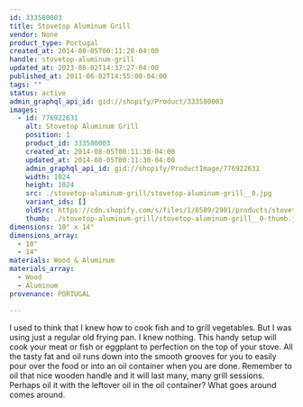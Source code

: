 ```yaml
---
id: 333580003
title: Stovetop Aluminum Grill
vendor: None
product_type: Portugal
created_at: 2014-08-05T00:11:28-04:00
handle: stovetop-aluminum-grill
updated_at: 2023-08-02T14:37:27-04:00
published_at: 2011-06-02T14:55:00-04:00
tags: ""
status: active
admin_graphql_api_id: gid://shopify/Product/333580003
images:
  - id: 776922631
    alt: Stovetop Aluminum Grill
    position: 1
    product_id: 333580003
    created_at: 2014-08-05T00:11:30-04:00
    updated_at: 2014-08-05T00:11:30-04:00
    admin_graphql_api_id: gid://shopify/ProductImage/776922631
    width: 1024
    height: 1024
    src: ./stovetop-aluminum-grill/stovetop-aluminum-grill__0.jpg
    variant_ids: []
    oldSrc: https://cdn.shopify.com/s/files/1/0589/2901/products/stovetop-aluminium-grill.jpeg?v=1407211890
    thumb: ./stovetop-aluminum-grill/stovetop-aluminum-grill__0-thumb.jpg
dimensions: 10" x 14"
dimensions_array:
  - 10"
  - 14"
materials: Wood & Aluminum
materials_array:
  - Wood
  - Aluminum
provenance: PORTUGAL

---
```


I used to think that I knew how to cook fish and to grill vegetables. But I was using just a regular old frying pan. I knew nothing. This handy setup will cook your meat or fish or eggplant to perfection on the top of your stove. All the tasty fat and oil runs down into the smooth grooves for you to easily pour over the food or into an oil container when you are done. Remember to oil that nice wooden handle and it will last many, many grill sessions. Perhaps oil it with the leftover oil in the oil container? What goes around comes around.